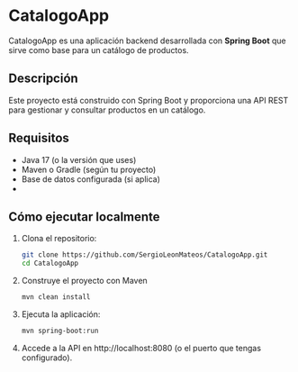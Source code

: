 # CatalogoApp

CatalogoApp es una aplicación backend desarrollada con **Spring Boot** que sirve como base para un catálogo de productos.

## Descripción

Este proyecto está construido con Spring Boot y proporciona una API REST para gestionar y consultar productos en un catálogo.

## Requisitos

- Java 17 (o la versión que uses)
- Maven o Gradle (según tu proyecto)
- Base de datos configurada (si aplica)
- 
## Cómo ejecutar localmente

1. Clona el repositorio:
   ```bash
   git clone https://github.com/SergioLeonMateos/CatalogoApp.git
   cd CatalogoApp


2. Construye el proyecto con Maven
    ```bash
    mvn clean install

3. Ejecuta la aplicación:
    ```bash
    mvn spring-boot:run

4. Accede a la API en http://localhost:8080 (o el puerto que tengas configurado).
   

